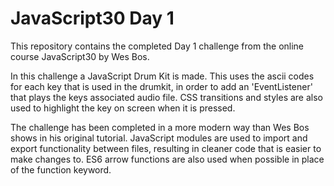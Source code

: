 # JavaScript30 Day 1

This repository contains the completed Day 1 challenge from the online course JavaScript30 by Wes Bos.

In this challenge a JavaScript Drum Kit is made. This uses the ascii codes for each key that is used in the drumkit, in order to add an 'EventListener' that plays the keys associated audio file. CSS transitions and styles are also used to highlight the key on screen when it is pressed.

The challenge has been completed in a more modern way than Wes Bos shows in his original tutorial. JavaScript modules are used to import and export functionality between files, resulting in cleaner code that is easier to make changes to. ES6 arrow functions are also used when possible in place of the function keyword.
